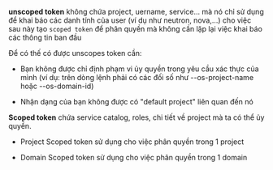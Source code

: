 **unscoped token** không chứa project, uername, service... mà nó chỉ sử dụng để khai báo các danh tính của user (ví dụ như neutron, nova,...) cho việc sau này tạo `scoped token` để phân quyền mà không cần lặp lại việc khai báo các thông tin ban đầu

Để có thế có được unscopes token cần:

- Bạn không được chỉ định phạm vi ủy quyền trong yêu cầu xác thực của mình (ví dụ: trên dòng lệnh phải có các đối số như --os-project-name hoặc --os-domain-id)

- Nhận dạng của bạn không được có "default project" liên quan đến nó

**Scoped token** chứa service catalog, roles, chi tiết về project mà ta có thể ủy quyền. 

- Project Scoped token sử dụng cho  việc phân quyền trong 1 project

- Domain Scoped token sử dụng cho việc phân quyền trong 1 domain

